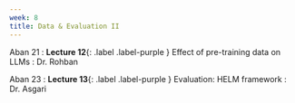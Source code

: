 ```yaml
---
week: 8
title: Data & Evaluation II
---
```


Aban 21
: **Lecture 12**{: .label .label-purple } Effect of pre-training data on LLMs
  : Dr. Rohban

Aban 23
: **Lecture 13**{: .label .label-purple } Evaluation: HELM framework
  : Dr. Asgari